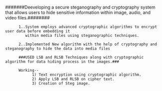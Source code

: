 #######Deeveloping a secure steganography and cryptography system that allows users to hide sensitive 
information within image, audio, and video files.########

          1..System employs advanced cryptographic algorithms to encrypt user data before embedding it 
             within media files using steganographic techniques.  
          
          2..Implemented New algorithm with the help of cryptography and steganography to hide the data into media files

          ###USED LSB and RLSB Techniques along with cryptographic algorithm for data hiding process in the images.###

          Working--
                1) Text encryption using cryptographic algorithm.
                2) Apply LSB and RLSB on cipher text.
                3) Creation of Steg image.
